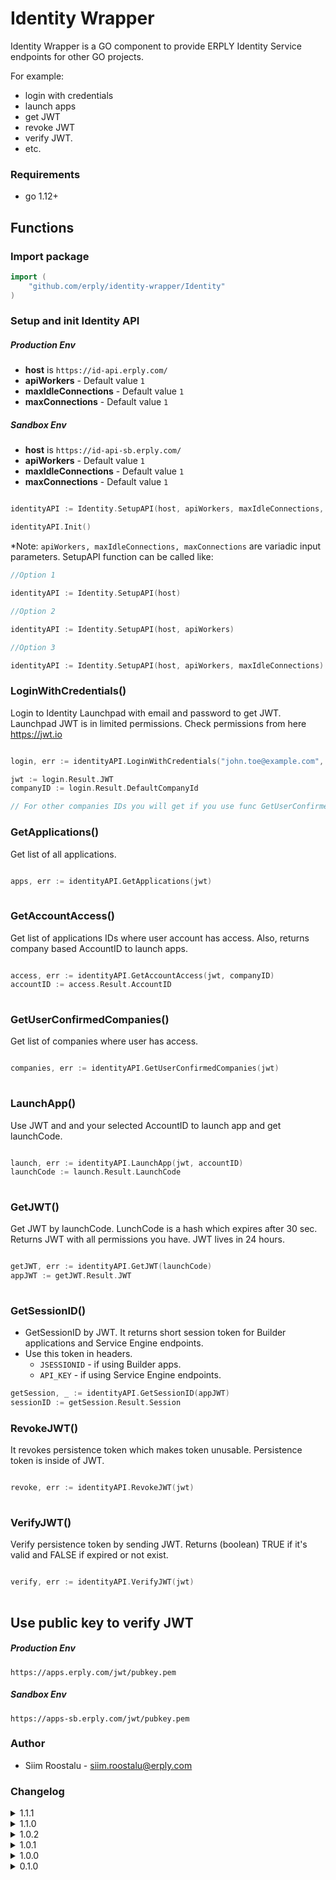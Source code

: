 # Identity Wrapper
Identity Wrapper is a GO component to provide ERPLY Identity Service endpoints for other GO projects.

For example: 
* login with credentials
* launch apps
* get JWT
* revoke JWT 
* verify JWT.
* etc. 

### Requirements
* go 1.12+

## Functions

### Import package

```Go
import (
	"github.com/erply/identity-wrapper/Identity"
)
```

### Setup and init Identity API

##### Production Env
* __host__ is `https://id-api.erply.com/`
* __apiWorkers__ - Default value `1`
* __maxIdleConnections__ - Default value `1`
* __maxConnections__ - Default value `1`

##### Sandbox Env  
* __host__ is `https://id-api-sb.erply.com/`
* __apiWorkers__ - Default value `1`
* __maxIdleConnections__ - Default value `1`
* __maxConnections__ - Default value `1`

```Go

identityAPI := Identity.SetupAPI(host, apiWorkers, maxIdleConnections, maxConnections)

identityAPI.Init()
```

*Note: `apiWorkers, maxIdleConnections, maxConnections` are variadic input parameters. 
SetupAPI function can be called like:
```Go
//Option 1

identityAPI := Identity.SetupAPI(host)	

//Option 2

identityAPI := Identity.SetupAPI(host, apiWorkers)	

//Option 3

identityAPI := Identity.SetupAPI(host, apiWorkers, maxIdleConnections)

```

### LoginWithCredentials()
Login to Identity Launchpad with email and password to get JWT. Launchpad JWT is in
limited permissions. Check permissions from here https://jwt.io

```Go

login, err := identityAPI.LoginWithCredentials("john.toe@example.com", "ExamplePass12")

jwt := login.Result.JWT
companyID := login.Result.DefaultCompanyId

// For other companies IDs you will get if you use func GetUserConfirmedCompanies()

```

### GetApplications()
Get list of all applications.
```Go

apps, err := identityAPI.GetApplications(jwt)
	
```

### GetAccountAccess()
Get list of applications IDs where user account has access. Also, returns company based 
AccountID to launch apps.
```Go

access, err := identityAPI.GetAccountAccess(jwt, companyID)
accountID := access.Result.AccountID
	
```

### GetUserConfirmedCompanies()
Get list of companies where user has access.
```Go

companies, err := identityAPI.GetUserConfirmedCompanies(jwt)
	
```

### LaunchApp()
Use JWT and and your selected AccountID to launch app and get launchCode.
```Go

launch, err := identityAPI.LaunchApp(jwt, accountID)
launchCode := launch.Result.LaunchCode
	
```

### GetJWT()
Get JWT by launchCode. LunchCode is a hash which expires after 30 sec.
Returns JWT with all permissions you have. JWT lives in 24 hours.
```Go

getJWT, err := identityAPI.GetJWT(launchCode)
appJWT := getJWT.Result.JWT
	
```

### GetSessionID()
* GetSessionID by JWT. It returns short session token for Builder applications and 
Service Engine endpoints.
* Use this token in headers.
    * `JSESSIONID` - if using Builder apps.
    * `API_KEY` - if using Service Engine endpoints.

```Go
getSession, _ := identityAPI.GetSessionID(appJWT)
sessionID := getSession.Result.Session
```


### RevokeJWT()
It revokes persistence token which makes token unusable. Persistence token is 
inside of JWT.
```Go

revoke, err := identityAPI.RevokeJWT(jwt)
	
```

### VerifyJWT()
Verify persistence token by sending JWT. Returns (boolean) TRUE if it's valid and 
FALSE if expired or not exist.
```Go

verify, err := identityAPI.VerifyJWT(jwt)
	
```

## Use public key to verify JWT
##### Production Env
`https://apps.erply.com/jwt/pubkey.pem`

##### Sandbox Env 
`https://apps-sb.erply.com/jwt/pubkey.pem`
    
### Author
* Siim Roostalu - siim.roostalu@erply.com

### Changelog

<details><summary>1.1.1</summary>

##### 1.1.1
* Changed module to github.com

</details>

<details><summary>1.1.0</summary>

##### 1.1.0
* __[IS-19]__ New endpoint getSessionID.

</details> 

<details><summary>1.0.2</summary>

##### 1.0.2
* security update: better config for net/http

</details>

<details><summary>1.0.1</summary>

##### 1.0.1
* more pointers, optional parameters for SetupAPI func

</details>

<details><summary>1.0.0</summary>

##### 1.0.0
* __[IS-19]__ Updated documentation and ready to use.

</details>

<details><summary>0.1.0</summary>

##### 0.1.0
* __[IS-19]__ Initial implementation.

</details>